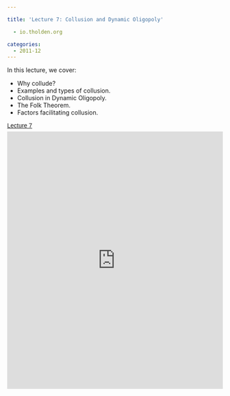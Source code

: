 ```yaml
---

title: 'Lecture 7: Collusion and Dynamic Oligopoly'

  - io.tholden.org

categories:
  - 2011-12
---
```

In this lecture, we cover:<br /><ul><li>Why collude?</li><li>Examples and types of collusion.</li><li>Collusion in Dynamic Oligopoly.</li><li>The Folk Theorem.</li><li>Factors facilitating collusion.</li></ul><a title="View Lecture 7 on Scribd" href="http://www.scribd.com/doc/73124401/Lecture-7" style="margin: 12px auto 6px auto; font-family: Helvetica,Arial,Sans-serif; font-style: normal; font-variant: normal; font-weight: normal; font-size: 14px; line-height: normal; font-size-adjust: none; font-stretch: normal; -x-system-font: none; display: block; text-decoration: underline;">Lecture 7</a><iframe src="http://www.scribd.com/embeds/73124401/content?start_page=1&view_mode=slideshow&access_key=key-1qrlaoftrd3tpwyxy7sa" data-auto-height="true" data-aspect-ratio="1.33333333333333" scrolling="no" width="100%" height="600" frameborder="0"></iframe>